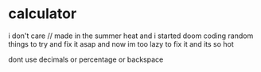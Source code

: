 # calculator

i don't care // made in the summer heat and i started doom coding random things to try and fix it
asap and now im too lazy to fix it and its so hot

dont use decimals or percentage or backspace